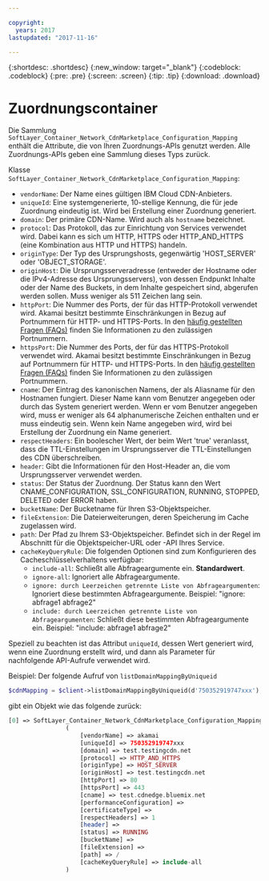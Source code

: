 ```yaml
---

copyright:
  years: 2017
lastupdated: "2017-11-16"

---
```


{:shortdesc: .shortdesc}
{:new_window: target="_blank"}
{:codeblock: .codeblock}
{:pre: .pre}
{:screen: .screen}
{:tip: .tip}
{:download: .download}  

# Zuordnungscontainer  
Die Sammlung `SoftLayer_Container_Network_CdnMarketplace_Configuration_Mapping` enthält die Attribute, die von Ihren Zuordnungs-APIs genutzt werden. Alle Zuordnungs-APIs geben eine Sammlung dieses Typs zurück.

Klasse `SoftLayer_Container_Network_CdnMarketplace_Configuration_Mapping`:

* `vendorName`: Der Name eines gültigen IBM Cloud CDN-Anbieters.
* `uniqueId`: Eine systemgenerierte, 10-stellige Kennung, die für jede Zuordnung eindeutig ist. Wird bei Erstellung einer Zuordnung generiert.
* `domain`: Der primäre CDN-Name. Wird auch als `hostname` bezeichnet.
* `protocol`: Das Protokoll, das zur Einrichtung von Services verwendet wird. Dabei kann es sich um HTTP, HTTPS oder HTTP_AND_HTTPS (eine Kombination aus HTTP und HTTPS) handeln.
* `originType`: Der Typ des Ursprungshosts, gegenwärtig 'HOST_SERVER' oder 'OBJECT_STORAGE'.
* `originHost`: Die Ursprungsserveradresse (entweder der Hostname oder die IPv4-Adresse des Ursprungsservers), von dessen Endpunkt Inhalte oder der Name des Buckets, in dem Inhalte gespeichert sind, abgerufen werden sollen. Muss weniger als 511 Zeichen lang sein.
* `httpPort`: Die Nummer des Ports, der für das HTTP-Protokoll verwendet wird. Akamai besitzt bestimmte Einschränkungen in Bezug auf Portnummern für HTTP- und HTTPS-Ports. In den [häufig gestellten Fragen (FAQs)](faq.html#are-there-any-restrictions-on-what-http-and-https-port-numbers-are-allowed-for-akamai-) finden Sie Informationen zu den zulässigen Portnummern.
* `httpsPort`: Die Nummer des Ports, der für das HTTPS-Protokoll verwendet wird. Akamai besitzt bestimmte Einschränkungen in Bezug auf Portnummern für HTTP- und HTTPS-Ports. In den [häufig gestellten Fragen (FAQs)](faq.html#are-there-any-restrictions-on-what-http-and-https-port-numbers-are-allowed-for-akamai-) finden Sie Informationen zu den zulässigen Portnummern.
* `cname`: Der Eintrag des kanonischen Namens, der als Aliasname für den Hostnamen fungiert. Dieser Name kann vom Benutzer angegeben oder durch das System generiert werden. Wenn er vom Benutzer angegeben wird, muss er weniger als 64 alphanumerische Zeichen enthalten und er muss eindeutig sein. Wenn kein Name angegeben wird, wird bei Erstellung der Zuordnung ein Name generiert.
* `respectHeaders`: Ein boolescher Wert, der beim Wert 'true' veranlasst, dass die TTL-Einstellungen im Ursprungsserver die TTL-Einstellungen des CDN überschreiben.
* `header`: Gibt die Informationen für den Host-Header an, die vom Ursprungsserver verwendet werden.
* `status`: Der Status der Zuordnung. Der Status kann den Wert CNAME_CONFIGURATION, SSL_CONFIGURATION, RUNNING, STOPPED, DELETED oder ERROR haben.
* `bucketName`: Der Bucketname für Ihren S3-Objektspeicher.
* `fileExtension`: Die Dateierweiterungen, deren Speicherung im Cache zugelassen wird.
* `path`: Der Pfad zu Ihrem S3-Objektspeicher. Befindet sich in der Regel im Abschnitt für die Objektspeicher-URL oder -API Ihres Service.
* `cacheKeyQueryRule`: Die folgenden Optionen sind zum Konfigurieren des Cacheschlüsselverhaltens verfügbar:
  * `include-all`: Schließt alle Abfrageargumente ein. **Standardwert**.
  * `ignore-all`: Ignoriert alle Abfrageargumente.
  * `ignore: durch Leerzeichen getrennte Liste von Abfrageargumenten`: Ignoriert diese bestimmten Abfrageargumente. Beispiel: "ignore: abfrage1 abfrage2"
  * `include: durch Leerzeichen getrennte Liste von Abfrageargumenten`: Schließt diese bestimmten Abfrageargumente ein. Beispiel: "include: abfrage1 abfrage2"

Speziell zu beachten ist das Attribut `uniqueId`, dessen Wert generiert wird, wenn eine Zuordnung erstellt wird, und dann als Parameter für nachfolgende API-Aufrufe verwendet wird.

Beispiel: Der folgende Aufruf von `listDomainMappingByUniqueid`  
```php  
$cdnMapping = $client->listDomainMappingByUniqueid(d'750352919747xxx');  
```

gibt ein Objekt wie das folgende zurück:

```php  
[0] => SoftLayer_Container_Network_CdnMarketplace_Configuration_Mapping Object
                (
                    [vendorName] => akamai
                    [uniqueId] => 750352919747xxx
                    [domain] => test.testingcdn.net
                    [protocol] => HTTP_AND_HTTPS
                    [originType] => HOST_SERVER
                    [originHost] => test.testingcdn.net
                    [httpPort] => 80
                    [httpsPort] => 443
                    [cname] => test.cdnedge.bluemix.net
                    [performanceConfiguration] =>
                    [certificateType] =>
                    [respectHeaders] => 1
                    [header] =>
                    [status] => RUNNING
                    [bucketName] =>
                    [fileExtension] =>
                    [path] => /
                    [cacheKeyQueryRule] => include-all
                )
```


